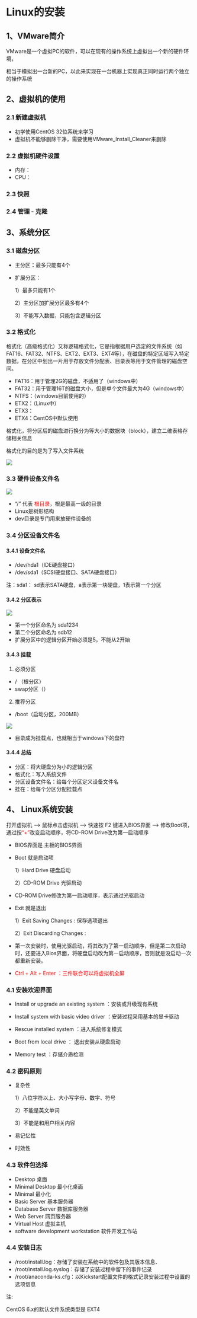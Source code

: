 # Linux的安装

## 1、VMware简介

VMware是一个虚拟PC的软件，可以在现有的操作系统上虚拟出一个新的硬件环境，

相当于模拟出一台新的PC，以此来实现在一台机器上实现真正同时运行两个独立的操作系统



## 2、虚拟机的使用

### 2.1 新建虚拟机

- 初学使用CentOS 32位系统来学习
- 虚拟机不能够删除干净，需要使用VMware_Install_Cleaner来删除

### 2.2 虚拟机硬件设置

- 内存：
- CPU： 

### 2.3 快照

### 2.4 管理 - 克隆



## 3、系统分区

### 3.1 磁盘分区

- 主分区：最多只能有4个

- 扩展分区：

  1）最多只能有1个

  2）主分区加扩展分区最多有4个

  3）不能写入数据，只能包含逻辑分区

### 3.2 格式化

格式化（高级格式化）又称逻辑格式化，它是指根据用户选定的文件系统（如FAT16、FAT32、NTFS、EXT2、EXT3、EXT4等），在磁盘的特定区域写入特定数据，在分区中划出一片用于存放文件分配表、目录表等用于文件管理的磁盘空间。

- FAT16：用于管理2G的磁盘，不适用了（windows中）
- FAT32：用于管理16T的磁盘大小，但是单个文件最大为4G（windows中）
- NTFS：（windows目前使用的）
- ETX2：（Linux中）
- ETX3：
- ETX4：CentOS中默认使用

格式化，将分区后的磁盘进行换分为等大小的数据块（block），建立二维表格存储相关信息

格式化的目的是为了写入文件系统

![](images\磁盘分区.png)

### 3.3 硬件设备文件名

![](images\硬件设备文件名.png)

- “/” 代表<font color=red> 根目录</font>，根是最高一级的目录
- Linux是树形结构
- dev目录是专门用来放硬件设备的



### 3.4 分区设备文件名

#### 3.4.1 设备文件名

- /dev/hda1（IDE硬盘接口）
- /dev/sda1（SCSI硬盘接口、SATA硬盘接口）

注：sda1： sd表示SATA硬盘，a表示第一块硬盘，1表示第一个分区

#### 3.4.2 分区表示

![](images\Linux分区命名.png)

- 第一个分区命名为 sda1234
- 第二个分区命名为 sdb12
- 扩展分区中的逻辑分区开始必须是5，不能从2开始

#### 3.4.3 挂载

1. 必须分区

- / （根分区）
- swap分区（）

2. 推荐分区

- /boot（启动分区，200MB）

![](images\挂载点.png)

- 目录成为挂载点，也就相当于windows下的盘符

#### 3.4.4 总结

- 分区：将大硬盘分为小的逻辑分区
- 格式化：写入系统文件
- 分区设备文件名：给每个分区定义设备文件名
- 挂在：给每个分区分配挂载点



## 4、 Linux系统安装

打开虚拟机 --> 鼠标点击虚拟机 --> 快速按 F2 键进入BIOS界面  --> 修改Boot项，通过按<font color=red>“+”</font>改变启动顺序，将CD-ROM Drive改为第一启动顺序

- BIOS界面是 主板的BIOS界面

- Boot 就是启动项

  1）Hard Drive 硬盘启动

  2）CD-ROM Drive 光驱启动

- CD-ROM Drive修改为第一启动顺序，表示通过光驱启动

- Exit 就是退出

  1）Exit Saving Changes : 保存选项退出

  2）Exit Discarding Changes : 

- 第一次安装时，使用光驱启动，将其改为了第一启动顺序，但是第二次启动时，还要进入Bios界面，将硬盘启动改为第一启动顺序，否则就是没启动一次都重新安装。

- <font color=red>Ctrl + Alt + Enter ：三件联合可以将虚拟机全屏</font>

### 4.1 安装欢迎界面

- Install or upgrade an existing system ：安装或升级现有系统

- Install system with basic video driver ：安装过程采用基本的显卡驱动

- Rescue installed system ：进入系统修复模式

- Boot from local drive ： 退出安装从硬盘启动

- Memory test ：存储介质检测

### 4.2 密码原则

- 复杂性

  1）八位字符以上、大小写字母、数字、符号

  2）不能是英文单词

  3）不能是和用户相关内容

- 易记忆性
- 时效性

### 4.3 软件包选择

- Desktop 桌面
- Minimal Desktop 最小化桌面
- Minimal 最小化
- Basic Server 基本服务器
- Database Server 数据库服务器
- Web Server 网页服务器
- Virtual Host 虚拟主机
- software development workstation 软件开发工作站

### 4.4 安装日志

- /root/install.log：存储了安装在系统中的软件包及其版本信息、
- /root/install.log.syslog：存储了安装过程中留下的事件记录
- /root/anaconda-ks.cfg：以Kickstart配置文件的格式记录安装过程中设置的选项信息



注:

 CentOS 6.x的默认文件系统类型是 EXT4

